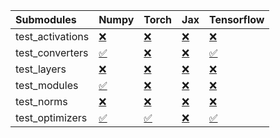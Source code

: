 | Submodules       | Numpy                                                                                                                           | Torch                                                                                                                           | Jax                                                                                                                             | Tensorflow                                                                                                                      |
|:-----------------|:--------------------------------------------------------------------------------------------------------------------------------|:--------------------------------------------------------------------------------------------------------------------------------|:--------------------------------------------------------------------------------------------------------------------------------|:--------------------------------------------------------------------------------------------------------------------------------|
| test_activations | <a href="https://github.com/unifyai/ivy/runs/7935817490?check_suite_focus=true" rel="noopener noreferrer" target="_blank">❌</a> | <a href="https://github.com/unifyai/ivy/runs/7935817711?check_suite_focus=true" rel="noopener noreferrer" target="_blank">❌</a> | <a href="https://github.com/unifyai/ivy/runs/7935817825?check_suite_focus=true" rel="noopener noreferrer" target="_blank">❌</a> | <a href="https://github.com/unifyai/ivy/runs/7935817938?check_suite_focus=true" rel="noopener noreferrer" target="_blank">❌</a> |
| test_converters  | <a href="https://github.com/unifyai/ivy/runs/7935817524?check_suite_focus=true" rel="noopener noreferrer" target="_blank">✅</a> | <a href="https://github.com/unifyai/ivy/runs/7935817724?check_suite_focus=true" rel="noopener noreferrer" target="_blank">❌</a> | <a href="https://github.com/unifyai/ivy/runs/7935817841?check_suite_focus=true" rel="noopener noreferrer" target="_blank">❌</a> | <a href="https://github.com/unifyai/ivy/runs/7935817970?check_suite_focus=true" rel="noopener noreferrer" target="_blank">✅</a> |
| test_layers      | <a href="https://github.com/unifyai/ivy/runs/7935817582?check_suite_focus=true" rel="noopener noreferrer" target="_blank">❌</a> | <a href="https://github.com/unifyai/ivy/runs/7935817754?check_suite_focus=true" rel="noopener noreferrer" target="_blank">❌</a> | <a href="https://github.com/unifyai/ivy/runs/7935817855?check_suite_focus=true" rel="noopener noreferrer" target="_blank">❌</a> | <a href="https://github.com/unifyai/ivy/runs/7935817993?check_suite_focus=true" rel="noopener noreferrer" target="_blank">❌</a> |
| test_modules     | <a href="https://github.com/unifyai/ivy/runs/7935817628?check_suite_focus=true" rel="noopener noreferrer" target="_blank">✅</a> | <a href="https://github.com/unifyai/ivy/runs/7935817774?check_suite_focus=true" rel="noopener noreferrer" target="_blank">❌</a> | <a href="https://github.com/unifyai/ivy/runs/7935817870?check_suite_focus=true" rel="noopener noreferrer" target="_blank">❌</a> | <a href="https://github.com/unifyai/ivy/runs/7935818016?check_suite_focus=true" rel="noopener noreferrer" target="_blank">❌</a> |
| test_norms       | <a href="https://github.com/unifyai/ivy/runs/7935817664?check_suite_focus=true" rel="noopener noreferrer" target="_blank">❌</a> | <a href="https://github.com/unifyai/ivy/runs/7935817786?check_suite_focus=true" rel="noopener noreferrer" target="_blank">❌</a> | <a href="https://github.com/unifyai/ivy/runs/7935817889?check_suite_focus=true" rel="noopener noreferrer" target="_blank">❌</a> | <a href="https://github.com/unifyai/ivy/runs/7935818039?check_suite_focus=true" rel="noopener noreferrer" target="_blank">❌</a> |
| test_optimizers  | <a href="https://github.com/unifyai/ivy/runs/7935817691?check_suite_focus=true" rel="noopener noreferrer" target="_blank">✅</a> | <a href="https://github.com/unifyai/ivy/runs/7935817811?check_suite_focus=true" rel="noopener noreferrer" target="_blank">✅</a> | <a href="https://github.com/unifyai/ivy/runs/7935817907?check_suite_focus=true" rel="noopener noreferrer" target="_blank">❌</a> | <a href="https://github.com/unifyai/ivy/runs/7935818058?check_suite_focus=true" rel="noopener noreferrer" target="_blank">✅</a> |